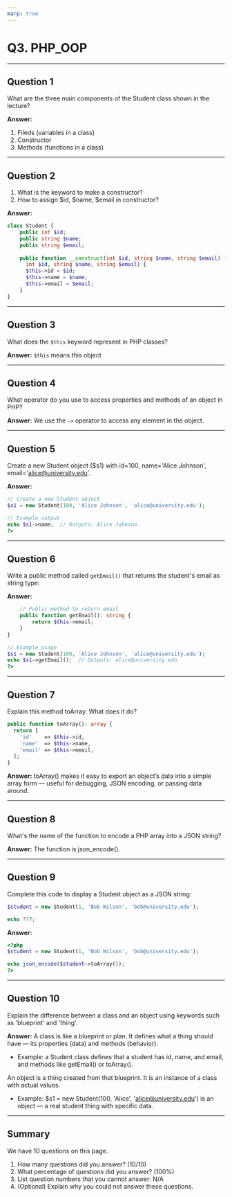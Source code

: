 ```yaml
---
marp: true
---
```


# Q3. PHP_OOP

---

## Question 1

What are the three main components of the Student class shown in the lecture?

**Answer:**
1. Fileds (variables in a class)
2. Constructor
3. Methods (functions in a class)

---

## Question 2

1. What is the keyword to make a constructor?
2. How to assign $id, $name, $email in constructor?

**Answer:**
```php
class Student {
    public int $id;
    public string $name;
    public string $email;
    
    public function __construct(int $id, string $name, string $email) {
      int $id, string $name, string $email) {
      $this->id = $id;
      $this->name = $name;
      $this->email = $email;
    }
}
```
---

## Question 3

What does the `$this` keyword represent in PHP classes?

**Answer:** `$this` means this object

---

## Question 4

What operator do you use to access properties and methods of an object in PHP?

**Answer:** We use the `->` operator to access any element in the object.

---
<!-- markdownlint-disable MD034 -->
## Question 5

Create a new Student object ($s1) with id=100, name='Alice Johnson', email='alice@university.edu'.

**Answer:**
```php
// Create a new Student object
$s1 = new Student(100, 'Alice Johnson', 'alice@university.edu');

// Example output
echo $s1->name;  // Outputs: Alice Johnson
?>
```

---

## Question 6

Write a public method called `getEmail()` that returns the student's email as string type:

**Answer:**
```php
    // Public method to return email
    public function getEmail(): string {
        return $this->email;
    }
}

// Example usage
$s1 = new Student(100, 'Alice Johnson', 'alice@university.edu');
echo $s1->getEmail();  // Outputs: alice@university.edu
?>
```
---

## Question 7

Explain this method toArray. What does it do?

```php
public function toArray(): array {
  return [
    'id'    => $this->id,
    'name'  => $this->name,
    'email' => $this->email,
  ];
}
```

**Answer:** toArray() makes it easy to export an object’s data into a simple array form — useful for debugging, JSON encoding, or passing data around.

---

## Question 8

What's the name of the function to encode a PHP array into a JSON string?

**Answer:**
The function is json_encode().

---

## Question 9

Complete this code to display a Student object as a JSON string:

```php
$student = new Student(1, 'Bob Wilson', 'bob@university.edu');

echo ???;
```

**Answer:**
```php
<?php
$student = new Student(1, 'Bob Wilson', 'bob@university.edu');

echo json_encode($student->toArray());
?>
```

---

## Question 10

Explain the difference between a class and an object using keywords such as 'blueprint' and 'thing'.

**Answer:**
A class is like a blueprint or plan. It defines what a thing should have — its properties (data) and methods (behavior).

- Example: a Student class defines that a student has id, name, and email, and methods like getEmail() or toArray().

An object is a thing created from that blueprint. It is an instance of a class with actual values.

- Example: $s1 = new Student(100, 'Alice', 'alice@university.edu') is an object — a real student thing with specific data.

---

## Summary

We have 10 questions on this page.

1. How many questions did you answer? (10/10)
2. What percentage of questions did you answer? (100%)
3. List question numbers that you cannot answer: N/A
4. (Optional) Explain why you could not answer these questions.
